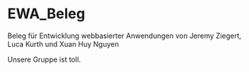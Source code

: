 # EWA_Beleg
Beleg für Entwicklung webbasierter Anwendungen von Jeremy Ziegert, Luca Kurth und Xuan Huy Nguyen

Unsere Gruppe ist toll.
